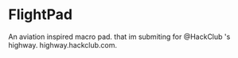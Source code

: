 # FlightPad
An aviation inspired macro pad. that im submiting for @HackClub 's highway. highway.hackclub.com.
